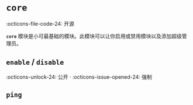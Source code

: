 # `core`

:octicons-file-code-24: 开源

**`core`** 模块是小可最基础的模块。此模块可以让你启用或禁用模块以及添加超级管理员。

## `enable` / `disable`

:octicons-unlock-24: 公开 ·
:octicons-issue-opened-24: 强制

## `ping`
